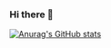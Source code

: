### Hi there 👋

[![Anurag's GitHub stats](https://github-readme-stats.vercel.app/api?username=DiogoSilva1904)](https://github.com/anuraghazra/github-readme-stats)

<!--
**DiogoSilva1904/DiogoSilva1904** is a ✨ _special_ ✨ repository because its `README.md` (this file) appears on your GitHub profile.

Here are some ideas to get you started:

- 🔭 I’m currently working on ...
- 🌱 I’m currently learning ...
- 👯 I’m looking to collaborate on ...
- 🤔 I’m looking for help with ...
- 💬 Ask me about ...
- 📫 How to reach me: ...
- 😄 Pronouns: ...
- ⚡ Fun fact: ...
-->
